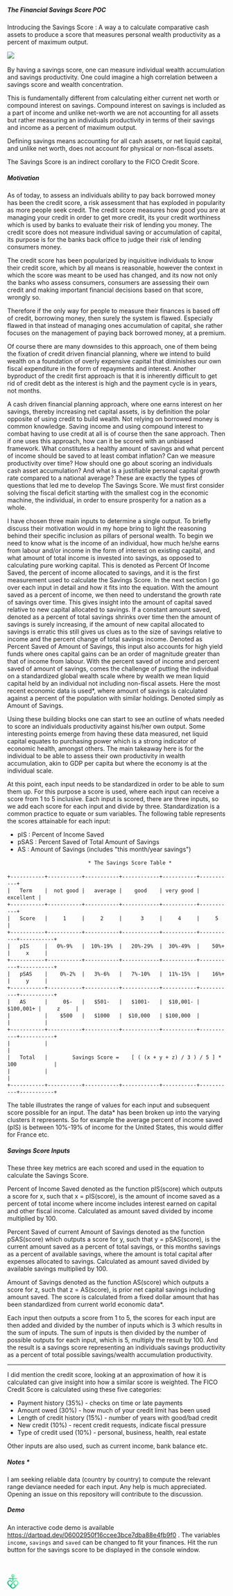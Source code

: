 ##### The Financial Savings Score POC     

Introducing the Savings Score : A way a to calculate comparative cash assets to produce a score that measures personal wealth productivity as a percent of maximum output.

<img height="70px" src="https://render.githubusercontent.com/render/math?math=Score%20%3D%20(%5Cfrac%7B%20%20(x%20%2B%20y%20%2B%20z)%20%2F%203%7D%7B5%7D)%20*%20100" />
<br />

By having a savings score, one can measure individual wealth accumulation and savings productivity. One could imagine a high correlation between a savings score and wealth concentration.

This is fundamentally different from calculating either current net worth or compound interest on savings. Compound interest on savings is included as a part of income and unlike net-worth we are not accounting for all assets but rather measuring an individuals productivity in terms of their savings and income as a percent of maximum output.

Defining savings means accounting for all cash assets, or net liquid capital, and unlike net worth, does not account for physical or non-fiscal assets.

The Savings Score is an indirect corollary to the FICO Credit Score.
<br/>

##### Motivation

As of today, to assess an individuals ability to pay back borrowed money has been the credit score, a risk assessment that has exploded in popularity as more people seek credit.
The credit score measures how good you are at managing your credit in order to get more credit, its your credit worthiness which is used by banks to evaluate their risk of lending you money. The credit score does not measure individual saving or accumulation of capital, its purpose is for the banks back office to judge their risk of lending consumers money.

The credit score has been popularized by inquisitive individuals to know their credit score, which by all means is reasonable, however the context in which the score was meant to be used has changed, and its now not only the banks who assess consumers, consumers are assessing their own credit and making important financial decisions based on that score, wrongly so.

Therefore if the only way for people to measure their finances is based off of credit, borrowing money, then surely the system is flawed. Especially flawed in that instead of managing ones accumulation of capital, she rather focuses on the management of paying back borrowed money, at a premium.

Of course there are many downsides to this approach, one of them being the fixation of credit driven financial planning, where we intend to build wealth on a foundation of overly expensive capital that diminishes our own fiscal expenditure in the form of repayments and interest. Another byproduct of the credit first approach is that it is inherently difficult to get rid of credit debt as the interest is high and the payment cycle is in years, not months.


A cash driven financial planning approach, where one earns interest on her savings, thereby increasing net capital assets, is by definition the polar opposite of using credit to build wealth. Not relying on borrowed money is common knowledge. Saving income and using compound interest to combat having to use credit at all is of course then the sane approach. Then if one uses this approach, how can it be scored with an unbiased framework.
What constitutes a healthy amount of savings and what percent of income should be saved to at least combat inflation? Can we measure productivity over time? How should one go about scoring an individuals cash asset accumulation? And what is a justifiable personal capital growth rate compared to a national average? These are exactly the types of questions that led me to develop The Savings Score. We must first consider solving the fiscal deficit starting with the smallest cog in the economic machine, the individual, in order to ensure prosperity for a nation as a whole.

I have chosen three main inputs to determine a single output. To briefly discuss their motivation would in my hope bring to light the reasoning behind their specific inclusion as pillars of personal wealth.
To begin we need to know what is the income of an individual, how much he/she earns from labour and/or income in the form of interest on existing capital, and what amount of total income is invested into savings, as opposed to calculating pure working capital. This is denoted as Percent Of Income Saved, the percent of income allocated to savings, and it is the first measurement used to calculate the Savings Score. In the next section I go over each input in detail and how it fits into the equation.
With the amount saved as a percent of income, we then need to understand the growth rate of savings over time. This gives insight into the amount of capital saved relative to new capital allocated to savings. If a constant amount saved, denoted as a percent of total savings shrinks over time then the amount of savings is surely increasing, if the amount of new capital allocated to
savings is erratic this still gives us clues as to the size of savings relative to income and the percent change of total savings income. Denoted as Percent Saved of Amount of Savings, this input also accounts for high yield funds where ones capital gains can be an order of magnitude greater than that of income from labour.
With the percent saved of income and percent saved of amount of savings, comes the challenge of putting the individual on a standardized global wealth scale where by wealth we mean
liquid capital held by an individual not including non-fiscal assets. Here the most recent economic data is used*, where amount of savings is calculated against
a percent of the population with similar holdings. Denoted simply as Amount of Savings.

Using these building blocks one can start to see an outline of whats needed to score an individuals productivity against his/her own output. Some interesting points emerge from having
these data measured, net liquid capital equates to purchasing power which is a strong indicator of economic health, amongst others. The main takeaway here is for the individual to be able to assess their own productivity in wealth accumulation, akin to GDP per capita but where the economy is at the individual scale.

At this point, each input needs to be standardized in order to be able to sum them up. For this purpose a score is used, where each input can receive a score from 1 to 5 inclusive. Each input is scored, there are three inputs, so we add each score for each input and divide by three.
Standardization is a common practice to equate or sum variables. The following table represents the scores attainable for each input:

- pIS : Percent of Income Saved
- pSAS : Percent Saved of Total Amount of Savings
- AS : Amount of Savings (includes "this month/year savings")

```
                          * The Savings Score Table *

+-----------+-----------+-----------+------------+-----------+-----------+
|   Term    |  not good |   average |    good    | very good | excellent |
+-----------+-----------+-----------+------------+-----------+-----------+
|   Score   |     1     |     2     |      3     |     4     |     5     |
+-----------+-----------+-----------+------------+-----------+-----------+-----------+
|   pIS     |   0%-9%   |  10%-19%  |   20%-29%  |  30%-49%  |    50%+   |     x     |
+-----------+-----------+-----------+------------+-----------+-----------+-----------+
|   pSAS    |    0%-2%  |   3%-6%   |   7%-10%   |  11%-15%  |    16%+   |     y     |
+-----------+-----------+-----------+------------+-----------+-----------+-----------+
|   AS      |     0$-   |   $501-   |   $1001-   |  $10,001- | $100,001+ |     z     |
|           |    $500   |   $1000   |  $10,000   | $100,000  |           |           |
+-----------+-----------+-----------+------------+-----------+-----------+-----------+
|           |                                                                        |
|   Total   |        Savings Score =    [ ( (x + y + z) / 3 ) / 5 ] * 100            |
|           |                                                                        |
+-----------+-----------+-----------+------------+-----------+-----------+-----------+
```
The table illustrates the range of values for each input and subsequent score possible for an input.
The data* has been broken up into the varying clusters it represents. So for example the average percent of income saved (pIS) is between 10%-19% of income for the United States, this would differ for France etc.


##### Savings Score Inputs
These three key metrics are each scored and used in the equation to calculate the Savings Score.

Percent of Income Saved denoted as the function pIS(score) which outputs a score for x, such that x = pIS(score), is the amount of income saved as a percent of total income where income includes interest earned on capital and other fiscal income. Calculated as amount saved divided by income multiplied by 100.
<br/>

Percent Saved of current Amount of Savings denoted as the function pSAS(score) which outputs a score for y, such that y = pSAS(score), is the current amount saved as a percent of total savings, or this months savings as a percent of available savings, where the amount is total capital after expenses allocated to savings.
Calculated as amount saved divided by available savings multiplied by 100.
<br/>

Amount of Savings denoted as the function AS(score) which outputs a score for z, such that z = AS(score), is prior net capital savings including amount saved. 
The score is calculated from a fixed dollar amount that has been standardized from current world economic data*.
<br />

Each input then outputs a score from 1 to 5, the scores for each input are then added and divided by the number of inputs which is 3 which results in the sum of inputs. The 
sum of inputs is then divided by the number of possible outputs for each input, which is 5, multiply the result by 100. And the result is a savings score representing 
an individuals savings productivity as a percent of total possible savings/wealth accumulation productivity.


<hr/>

I did mention the credit score, looking at an approximation of how it is calculated can give insight into how a similar score is weighted.
The FICO Credit Score is calculated using these five categories:
* Payment history (35%) - checks on time or late payments
* Amount owed (30%) - how much of your credit limit has been used
* Length of credit history (15%) - number of years with good/bad credit
* New credit (10%) - recent credit requests, indicate fiscal pressure 
* Type of credit used (10%) - personal, business, health, real estate

Other inputs are also used, such as current income, bank balance etc.


##### Notes *
I am seeking reliable data (country by country) to compute the relevant range deviance needed for each input. Any help is much appreciated. Opening an issue on this repository will contribute to the discussion.


##### Demo
An interactive code demo is available https://dartpad.dev/06002950f16ccee3bce7dba88e4fb9f0 . The variables ```income```, ```savings``` and ```saved``` can be changed to fit your finances. Hit the run button for the savings score to be displayed in the console window. 

<br>
<br>
<img height="33px" src="./anchorlink_logo.png" />
